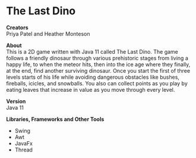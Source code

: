 # The Last Dino
**Creators**<br />
Priya Patel and Heather Monteson

**About**<br />
This is a 2D game written with Java 11 called The Last Dino. The game follows a friendly dinosaur through 
various prehistoric stages from living a happy life, to when the meteor hits, then into the ice age
where they finally, at the end, find another surviving dinosaur. Once you start the first of three levels
starts of his life while avoiding dangerous obstacles like bushes, fireballs, icicles, and snowballs. You also 
can collect points as you play by eating leaves that increase in value as you move through every level. 

**Version**<br />
Java 11

**Libraries, Frameworks and Other Tools**
- Swing
- Awt
- JavaFx
- Thread